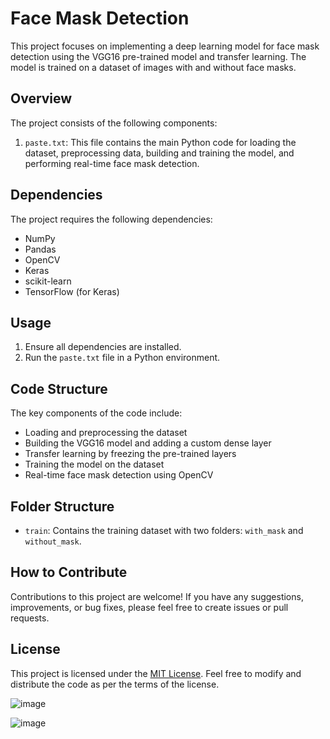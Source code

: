 # Face Mask Detection

This project focuses on implementing a deep learning model for face mask detection using the VGG16 pre-trained model and transfer learning. The model is trained on a dataset of images with and without face masks.

## Overview

The project consists of the following components:

1. `paste.txt`: This file contains the main Python code for loading the dataset, preprocessing data, building and training the model, and performing real-time face mask detection.

## Dependencies

The project requires the following dependencies:

- NumPy
- Pandas
- OpenCV
- Keras
- scikit-learn
- TensorFlow (for Keras)

## Usage

1. Ensure all dependencies are installed.
2. Run the `paste.txt` file in a Python environment.

## Code Structure

The key components of the code include:

- Loading and preprocessing the dataset
- Building the VGG16 model and adding a custom dense layer
- Transfer learning by freezing the pre-trained layers
- Training the model on the dataset
- Real-time face mask detection using OpenCV

## Folder Structure

- `train`: Contains the training dataset with two folders: `with_mask` and `without_mask`.

## How to Contribute

Contributions to this project are welcome! If you have any suggestions, improvements, or bug fixes, please feel free to create issues or pull requests.

## License

This project is licensed under the [MIT License](https://opensource.org/licenses/MIT). Feel free to modify and distribute the code as per the terms of the license.

![image](https://github.com/somwrks/Masked-Face-Detection/assets/85481905/35cbe90d-34bf-4718-9890-ae0717a07e84)

![image](https://github.com/somwrks/Masked-Face-Detection/assets/85481905/62de7f6e-5217-4c52-b9fd-4363567ae737)
